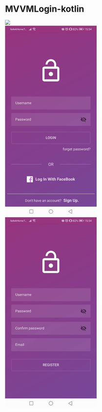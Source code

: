 # MVVMLogin-kotlin

<img src="https://github.com/sjitprogrammer/MVVMLogin-kotlin/blob/master/image/60000.jpg" width="300">

</br>
<img src="https://github.com/sjitprogrammer/MVVMLogin-kotlin/blob/master/image/59761.jpg" width="300">

<img src="https://github.com/sjitprogrammer/MVVMLogin-kotlin/blob/master/image/59760.jpg" width="300">
